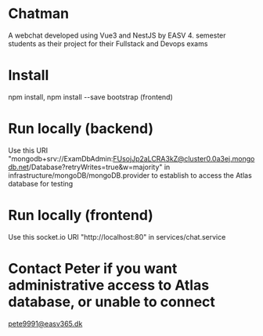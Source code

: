 # Chatman
A webchat developed using Vue3 and NestJS by EASV 4. semester students as their project for their Fullstack and Devops exams
# Install
npm install, npm install --save bootstrap (frontend)
# Run locally (backend)
Use this URI "mongodb+srv://ExamDbAdmin:FUsojJp2aLCRA3kZ@cluster0.0a3ej.mongodb.net/Database?retryWrites=true&w=majority" in infrastructure/mongoDB/mongoDB.provider to establish to access the Atlas database for testing
# Run locally (frontend)
Use this socket.io URI "http://localhost:80" in services/chat.service
# Contact Peter if you want administrative access to Atlas database, or unable to connect
pete9991@easv365.dk
